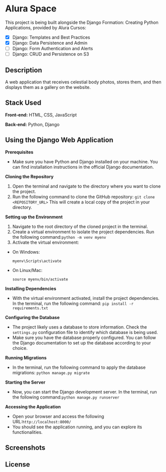 
# Alura Space

This project is being built alongside the Django Formation: Creating Python Applications, provided by Alura Cursos:
- [x] Django: Templates and Best Practices
- [x] Django: Data Persistence and Admin
- [ ] Django: Form Authentication and Alerts
- [ ] Django: CRUD and Persistence on S3

## Description
A web application that receives celestial body photos, stores them, and then displays them as a gallery on the website.


## Stack Used

**Front-end:** HTML, CSS, JavaScript

**Back-end:** Python, Django


## Using the Django Web Application

**Prerequisites**
- Make sure you have Python and Django installed on your machine. You can find installation instructions in the official Django documentation.

**Cloning the Repository**
1. Open the terminal and navigate to the directory where you want to clone the project.
2. Run the following command to clone the GitHub repository: `git clone <REPOSITORY_URL>`
This will create a local copy of the project in your directory.

**Setting up the Environment**
1. Navigate to the root directory of the cloned project in the terminal.
2. Create a virtual environment to isolate the project dependencies. Run the following command:`python -m venv myenv`
3. Activate the virtual environment:
- On Windows:
  ```
  myenv\Scripts\activate
  ```
- On Linux/Mac:
  ```
  source myenv/bin/activate
  ```

**Installing Dependencies**
- With the virtual environment activated, install the project dependencies. In the terminal, run the following command: `pip install -r requirements.txt`

**Configuring the Database**
- The project likely uses a database to store information. Check the `settings.py` configuration file to identify which database is being used.
- Make sure you have the database properly configured. You can follow the Django documentation to set up the database according to your choice.

**Running Migrations**
- In the terminal, run the following command to apply the database migrations: `python manage.py migrate`

**Starting the Server**
- Now, you can start the Django development server. In the terminal, run the following command:`python manage.py runserver`

**Accessing the Application**
- Open your browser and access the following URL:`http://localhost:8000/`
- You should see the application running, and you can explore its functionalities.

  
## Screenshots




## License


